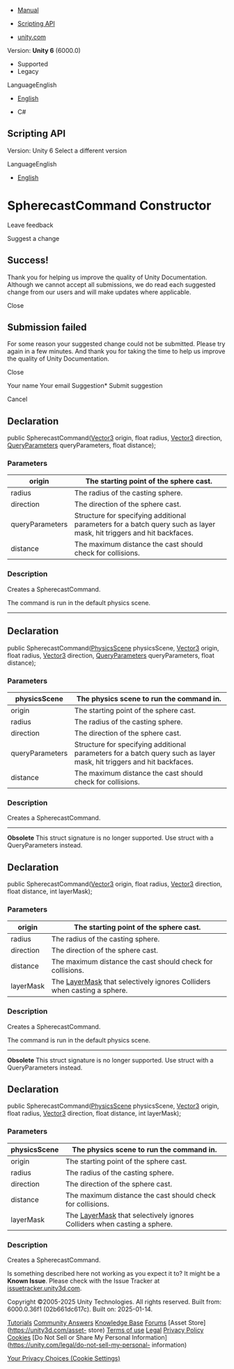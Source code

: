[ ]()

  * [Manual](../Manual/index.html)
  * [Scripting API](../ScriptReference/index.html)

  * [unity.com](https://unity.com/)

Version: **Unity 6** (6000.0)

  * Supported
  * Legacy

LanguageEnglish

  * [English]()

  * C#

[ ](https://docs.unity3d.com)

## Scripting API

Version: Unity 6 Select a different version

LanguageEnglish

  * [English]()

# SpherecastCommand Constructor

Leave feedback

Suggest a change

## Success!

Thank you for helping us improve the quality of Unity Documentation. Although
we cannot accept all submissions, we do read each suggested change from our
users and will make updates where applicable.

Close

## Submission failed

For some reason your suggested change could not be submitted. Please <a>try
again</a> in a few minutes. And thank you for taking the time to help us
improve the quality of Unity Documentation.

Close

Your name Your email Suggestion* Submit suggestion

Cancel

[ ]()

## Declaration

public SpherecastCommand([Vector3](Vector3.html) origin, float radius,
[Vector3](Vector3.html) direction, [QueryParameters](QueryParameters.html)
queryParameters, float distance);

### Parameters

origin | The starting point of the sphere cast.  
---|---  
radius | The radius of the casting sphere.  
direction | The direction of the sphere cast.  
queryParameters | Structure for specifying additional parameters for a batch query such as layer mask, hit triggers and hit backfaces.  
distance | The maximum distance the cast should check for collisions.  
  
### Description

Creates a SpherecastCommand.

The command is run in the default physics scene.

* * *

## Declaration

public SpherecastCommand([PhysicsScene](PhysicsScene.html) physicsScene,
[Vector3](Vector3.html) origin, float radius, [Vector3](Vector3.html)
direction, [QueryParameters](QueryParameters.html) queryParameters, float
distance);

### Parameters

physicsScene | The physics scene to run the command in.  
---|---  
origin | The starting point of the sphere cast.  
radius | The radius of the casting sphere.  
direction | The direction of the sphere cast.  
queryParameters | Structure for specifying additional parameters for a batch query such as layer mask, hit triggers and hit backfaces.  
distance | The maximum distance the cast should check for collisions.  
  
### Description

Creates a SpherecastCommand.

* * *

**Obsolete** This struct signature is no longer supported. Use struct with a
QueryParameters instead.

## Declaration

public SpherecastCommand([Vector3](Vector3.html) origin, float radius,
[Vector3](Vector3.html) direction, float distance, int layerMask);

### Parameters

origin | The starting point of the sphere cast.  
---|---  
radius | The radius of the casting sphere.  
direction | The direction of the sphere cast.  
distance | The maximum distance the cast should check for collisions.  
layerMask | The [LayerMask](LayerMask.html) that selectively ignores Colliders when casting a sphere.  
  
### Description

Creates a SpherecastCommand.

The command is run in the default physics scene.

* * *

**Obsolete** This struct signature is no longer supported. Use struct with a
QueryParameters instead.

## Declaration

public SpherecastCommand([PhysicsScene](PhysicsScene.html) physicsScene,
[Vector3](Vector3.html) origin, float radius, [Vector3](Vector3.html)
direction, float distance, int layerMask);

### Parameters

physicsScene | The physics scene to run the command in.  
---|---  
origin | The starting point of the sphere cast.  
radius | The radius of the casting sphere.  
direction | The direction of the sphere cast.  
distance | The maximum distance the cast should check for collisions.  
layerMask | The [LayerMask](LayerMask.html) that selectively ignores Colliders when casting a sphere.  
  
### Description

Creates a SpherecastCommand.

Is something described here not working as you expect it to? It might be a
**Known Issue**. Please check with the Issue Tracker at
[issuetracker.unity3d.com](https://issuetracker.unity3d.com).

Copyright ©2005-2025 Unity Technologies. All rights reserved. Built from:
6000.0.36f1 (02b661dc617c). Built on: 2025-01-14.

[Tutorials](https://unity3d.com/learn) [Community
Answers](https://answers.unity3d.com) [Knowledge
Base](https://support.unity3d.com/hc/en-us)
[Forums](https://forum.unity3d.com) [Asset Store](https://unity3d.com/asset-
store) [Terms of use](https://docs.unity3d.com/Manual/TermsOfUse.html)
[Legal](https://unity.com/legal) [Privacy
Policy](https://unity.com/legal/privacy-policy)
[Cookies](https://unity.com/legal/cookie-policy) [Do Not Sell or Share My
Personal Information](https://unity.com/legal/do-not-sell-my-personal-
information)

[Your Privacy Choices (Cookie Settings)](javascript:void\(0\);)


